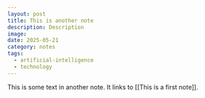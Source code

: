 ```yaml
---
layout: post
title: This is another note
description: Description
image: 
date: 2025-05-21
category: notes
tags:
  - artificial-intelligence
  - technology
---
```


This is some text in another note. It links to [[This is a first note]].